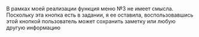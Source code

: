 В рамках моей реализации функция меню №3 не имеет смысла. Поскольку эта кнопка есть в задании, я ее оставила, воспользовавшись этой кнопкой пользователь может сохранить заметку или любую другую информацию
